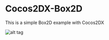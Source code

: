 # Cocos2DX-Box2D
This is a simple Box2D example with Cocos2DX


![alt tag](https://github.com/elvismd/Cocos2DX-Box2D/master/screenshot.PNG)
